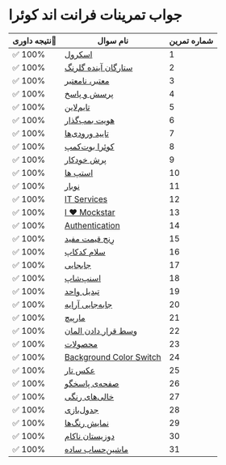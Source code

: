 # جواب تمرینات فرانت اند کوئرا

| نتیجه داوری🎯 | نام سوال                                        | شماره تمرین |
|--------------|-------------------------------------------------|-------------|
| ✅ 100%      | [اسکرول](https://quera.org/problemset/291596)   | 1           |
| ✅ 100%      | [ستارگان آینده گلرنگ](https://quera.org/problemset/265387) | 2 |
| ✅ 100%      | [معتبر، نامعتبر](https://quera.org/problemset/254938) | 3 |
| ✅ 100%      | [پرسش و پاسخ](https://quera.org/problemset/251305) | 4 |
| ✅ 100%      | [تایم‌لاین](https://quera.org/problemset/251303) | 5 |
| ✅ 100%      | [هویت بمب‌گذار](https://quera.org/problemset/236450) | 6 |
| ✅ 100%      | [تایید ورودی‌ها](https://quera.org/problemset/234268) | 7 |
| ✅ 100%      | [کوئرا بوت‌کمپ](https://quera.org/problemset/220651) | 8 |
| ✅ 100%      | [پرش خودکار](https://quera.org/problemset/220649) | 9 |
| ✅ 100%      | [استپ ها](https://quera.org/problemset/183834) | 10 |
| ✅ 100%      | [نوبار](https://quera.org/problemset/182542) | 11 |
| ✅ 100%      | [IT Services](https://quera.org/problemset/182261) | 12 |
| ✅ 100%      | [I ❤ Mockstar](https://quera.org/problemset/182260) | 13 |
| ✅ 100%      | [Authentication](https://quera.org/problemset/182258) | 14 |
| ✅ 100%      | [رِنج قیمت مفید](https://quera.org/problemset/134351) | 15 |
| ✅ 100%      | [سلام کدکاپ](https://quera.org/problemset/132260) | 16 |
| ✅ 100%      | [جابجایی](https://quera.org/problemset/132237) | 17 |
| ✅ 100%      | [اسنپ‌شاپ](https://quera.org/problemset/109570) | 18 |
| ✅ 100%      | [تبدیل واحد](https://quera.org/problemset/109568) | 19 |
| ✅ 100%      | [جابه‌جایی آرایه](https://quera.org/problemset/82519) | 20 |
| ✅ 100%      | [مارپیچ](https://quera.org/problemset/82518) | 21 |
| ✅ 100%      | [وسط قرار دادن المان](https://quera.org/problemset/68275) | 22 |
| ✅ 100%      | [محصولات](https://quera.org/problemset/66548) | 23 |
| ✅ 100%      | [Background Color Switch](https://quera.org/problemset/49606) | 24 |
| ✅ 100%      | [عکس تار](https://quera.org/problemset/33488) | 25 |
| ✅ 100%      | [صفحه‌ی پاسخگو](https://quera.org/problemset/33043) | 26 |
| ✅ 100%      | [خالی‌های رنگی](https://quera.org/problemset/21220) | 27 |
| ✅ 100%      | [جدول‌بازی](https://quera.org/problemset/18850) | 28 |
| ✅ 100%      | [نمایش رنگ‌ها](https://quera.org/problemset/15689) | 29 |
| ✅ 100%      | [دوزیستان ناکام](https://quera.org/problemset/15688) | 30 |
| ✅ 100%      | [ماشین‌حساب ساده](https://quera.org/problemset/15683) | 31 |
